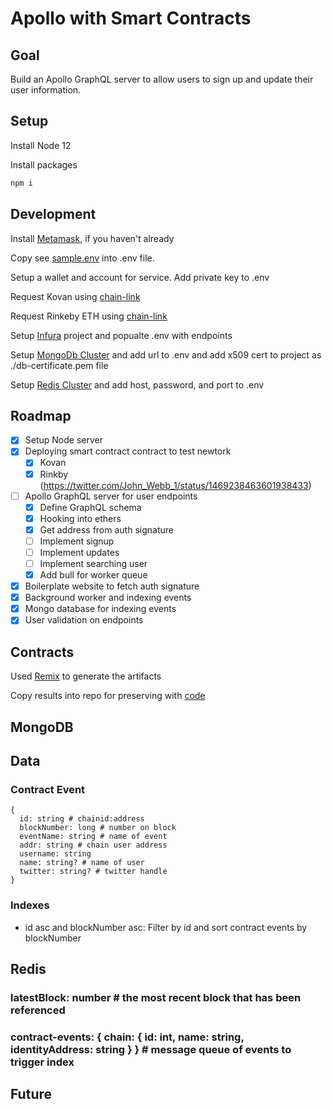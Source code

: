 # Apollo with Smart Contracts

## Goal

Build an Apollo GraphQL server to allow users to sign up and update their user information.

## Setup

Install Node 12

Install packages

```sh
npm i
```

## Development

Install [Metamask](https://metamask.io/), if you haven't already

Copy see [sample.env](/sample.env) into .env file.

Setup a wallet and account for service. Add private key to .env

Request Kovan using [chain-link](https://faucets.chain.link/kovan)

Request Rinkeby ETH using [chain-link](https://faucets.chain.link/rinkeby)

Setup [Infura](https://infura.io/) project and popualte .env with endpoints

Setup [MongoDb Cluster](https://www.mongodb.com/) and add url to .env and add x509 cert to project as ./db-certificate.pem file

Setup [Redis Cluster](https://redis.com/) and add host, password, and port to .env

## Roadmap

- [x] Setup Node server
- [x] Deploying smart contract contract to test newtork
  - [x] Kovan
  - [x] Rinkby (https://twitter.com/John_Webb_1/status/1469238463601938433)
- [ ] Apollo GraphQL server for user endpoints
  - [x] Define GraphQL schema
  - [x] Hooking into ethers
  - [x] Get address from auth signature
  - [ ] Implement signup
  - [ ] Implement updates
  - [ ] Implement searching user
  - [x] Add bull for worker queue
- [x] Boilerplate website to fetch auth signature
- [x] Background worker and indexing events
- [x] Mongo database for indexing events
- [x] User validation on endpoints

## Contracts

Used [Remix](https://remix.ethereum.org) to generate the artifacts

Copy results into repo for preserving with [code](/contracts/artifacts)

## MongoDB

## Data

### Contract Event

```
{
  id: string # chainid:address
  blockNumber: long # number on block
  eventName: string # name of event
  addr: string # chain user address
  username: string
  name: string? # name of user
  twitter: string? # twitter handle
}
```

### Indexes

- id asc and blockNumber asc: Filter by id and sort contract events by blockNumber

## Redis

### latestBlock: number # the most recent block that has been referenced

### contract-events: { chain: { id: int, name: string, identityAddress: string } } # message queue of events to trigger index

## Future
